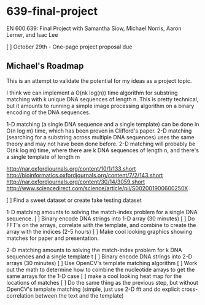 # 639-final-project
EN 600.639: Final Project with Samantha Siow, Michael Norris, Aaron Lerner, and Isac Lee

[ ] October 29th - One-page project proposal due


## Michael's Roadmap
This is an attempt to validate the potential for my ideas as a project topic.

I think we can implement a O(nk log(n)) time algorithm for substring matching
with k unique DNA sequences of length n.  This is pretty technical, but it
amounts to running a simple image processing algorithm on a binary encoding of
the DNA sequences.

1-D matching (a single DNA sequence and a single template) can be done in 
O(n log m) time, which has been proven in Clifford's paper.  2-D matching 
(searching for a substring across multiple DNA sequences) uses the same theory 
and may not have been done before.  2-D matching will probably be O(nk log m)
time, where there are k DNA sequences of length n, and there's a single template
of length m

http://nar.oxfordjournals.org/content/10/1/133.short
http://bioinformatics.oxfordjournals.org/content/7/2/143.short
http://nar.oxfordjournals.org/content/30/14/3059.short
http://www.sciencedirect.com/science/article/pii/S002001900600250X

[Best description of the 1D algorithm]: http://stringpedia.bsmithers.co.uk/index.php?title=FFT_Algorithm_For_Solving_Exact_Pattern_Matching_With_Don%27t_Cares

[ ] Find a sweet dataset or create fake testing dataset

1-D matching amounts to solving the match-index problem for a single DNA
sequence.
[ ] Binary encode DNA strings into 1-D array (30 minutes)
[ ] Do FFT's on the arrays, correlate with the template, and combine to create
the array with the indices (2-5 hours)
[ ] Make cool looking graphics showing matches for paper and presentation.

2-D matching amounts to solving the match-index problem for k DNA sequences and
a single template t
[ ] Binary encode DNA strings into 2-D arrays (30 minutes)
[ ] Use OpenCV's template matching algorithm
 [ ] Work out the math to determine how to combine the nucleotide arrays to get
     the same arrays for the 1-D case
[ ] make a cool looking heat map for the locations of matches
[ ] Do the same thing as the previous step, but without OpenCV's template
    matching (simple, just use 2-D fft and do explicit cross-correlation between
    the text and the template)
